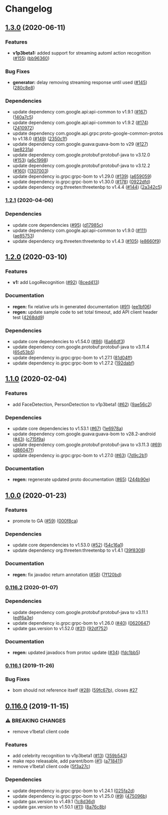 # Changelog

## [1.3.0](https://www.github.com/googleapis/java-video-intelligence/compare/v1.2.1...v1.3.0) (2020-06-11)


### Features

* **v1p3beta1:** added support for streaming automl action recognition ([#155](https://www.github.com/googleapis/java-video-intelligence/issues/155)) ([bb96360](https://www.github.com/googleapis/java-video-intelligence/commit/bb96360f3630e27843143748663e49224cb6f2bc))


### Bug Fixes

* **generator:** delay removing streaming response until used ([#145](https://www.github.com/googleapis/java-video-intelligence/issues/145)) ([280c8e8](https://www.github.com/googleapis/java-video-intelligence/commit/280c8e814e430d9f52d38d73eada14a5ffb10f1b))


### Dependencies

* update dependency com.google.api:api-common to v1.9.1 ([#167](https://www.github.com/googleapis/java-video-intelligence/issues/167)) ([140a7c5](https://www.github.com/googleapis/java-video-intelligence/commit/140a7c51f9d79e1f7c626f1626f907f9ce37f2aa))
* update dependency com.google.api:api-common to v1.9.2 ([#174](https://www.github.com/googleapis/java-video-intelligence/issues/174)) ([2410972](https://www.github.com/googleapis/java-video-intelligence/commit/241097209f3056223997421b083610b55e472955))
* update dependency com.google.api.grpc:proto-google-common-protos to v1.18.0 ([#149](https://www.github.com/googleapis/java-video-intelligence/issues/149)) ([2350c1f](https://www.github.com/googleapis/java-video-intelligence/commit/2350c1ff6f53a257ab306332b2baf5a24fd603bb))
* update dependency com.google.guava:guava-bom to v29 ([#127](https://www.github.com/googleapis/java-video-intelligence/issues/127)) ([ae8231a](https://www.github.com/googleapis/java-video-intelligence/commit/ae8231a9b1d0ba659988f687f4d6a264c1b946d5))
* update dependency com.google.protobuf:protobuf-java to v3.12.0 ([#153](https://www.github.com/googleapis/java-video-intelligence/issues/153)) ([a6c1998](https://www.github.com/googleapis/java-video-intelligence/commit/a6c19987043f078ebebe547d7c30974da0e130cd))
* update dependency com.google.protobuf:protobuf-java to v3.12.2 ([#160](https://www.github.com/googleapis/java-video-intelligence/issues/160)) ([1307003](https://www.github.com/googleapis/java-video-intelligence/commit/130700328707951712dd41ac401d38637d2d52d8))
* update dependency io.grpc:grpc-bom to v1.29.0 ([#139](https://www.github.com/googleapis/java-video-intelligence/issues/139)) ([a659059](https://www.github.com/googleapis/java-video-intelligence/commit/a65905927826c82e7bdcca025e18021259e4dd1e))
* update dependency io.grpc:grpc-bom to v1.30.0 ([#178](https://www.github.com/googleapis/java-video-intelligence/issues/178)) ([0922dfd](https://www.github.com/googleapis/java-video-intelligence/commit/0922dfde814c9671b3704f8cd8d14d9cb44c7a7a))
* update dependency org.threeten:threetenbp to v1.4.4 ([#144](https://www.github.com/googleapis/java-video-intelligence/issues/144)) ([2a342c5](https://www.github.com/googleapis/java-video-intelligence/commit/2a342c5907043bc3526977e8d82920219da91720))

### [1.2.1](https://www.github.com/googleapis/java-video-intelligence/compare/v1.2.0...v1.2.1) (2020-04-06)


### Dependencies

* update core dependencies ([#95](https://www.github.com/googleapis/java-video-intelligence/issues/95)) ([d17985c](https://www.github.com/googleapis/java-video-intelligence/commit/d17985c07bb3fe794cb83ba0c00f17a8dc7d6aaf))
* update dependency com.google.api:api-common to v1.9.0 ([#111](https://www.github.com/googleapis/java-video-intelligence/issues/111)) ([ae85753](https://www.github.com/googleapis/java-video-intelligence/commit/ae857538aecb701e002a6d0e17738a0cbdae71e4))
* update dependency org.threeten:threetenbp to v1.4.3 ([#105](https://www.github.com/googleapis/java-video-intelligence/issues/105)) ([e8660f9](https://www.github.com/googleapis/java-video-intelligence/commit/e8660f938b35a0a8a90c69d080175fd56abd0d7e))

## [1.2.0](https://www.github.com/googleapis/java-video-intelligence/compare/v1.1.0...v1.2.0) (2020-03-10)


### Features

* **v1:** add LogoRecognition ([#92](https://www.github.com/googleapis/java-video-intelligence/issues/92)) ([8ced413](https://www.github.com/googleapis/java-video-intelligence/commit/8ced413b48fd5aa7cf293aced1a0adb4cbde8249))


### Documentation

* **regen:** fix relative urls in generated documentation ([#91](https://www.github.com/googleapis/java-video-intelligence/issues/91)) ([ee1bf06](https://www.github.com/googleapis/java-video-intelligence/commit/ee1bf06dc7d0465ada57e8482677eac7ab9c410a))
* **regen:** update sample code to set total timeout, add API client header test ([4268dd9](https://www.github.com/googleapis/java-video-intelligence/commit/4268dd938859ba847ed8c31548e8869277ef75ea))


### Dependencies

* update core dependencies to v1.54.0 ([#86](https://www.github.com/googleapis/java-video-intelligence/issues/86)) ([6a66df3](https://www.github.com/googleapis/java-video-intelligence/commit/6a66df3df2bb7857addf1fdd90a6bb5e13e7b7d5))
* update dependency com.google.protobuf:protobuf-java to v3.11.4 ([65d53b5](https://www.github.com/googleapis/java-video-intelligence/commit/65d53b551fa1101cca6f6c1aaccf5db5073ad699))
* update dependency io.grpc:grpc-bom to v1.27.1 ([81d04ff](https://www.github.com/googleapis/java-video-intelligence/commit/81d04ff1251e659b60c1598d1c2839a9d1ec6192))
* update dependency io.grpc:grpc-bom to v1.27.2 ([192dabf](https://www.github.com/googleapis/java-video-intelligence/commit/192dabf17db7290fb07067989541b2153aaf2a6a))

## [1.1.0](https://www.github.com/googleapis/java-video-intelligence/compare/v1.0.0...v1.1.0) (2020-02-04)


### Features

* add FaceDetection, PersonDetection to v1p3beta1 ([#62](https://www.github.com/googleapis/java-video-intelligence/issues/62)) ([9ae56c2](https://www.github.com/googleapis/java-video-intelligence/commit/9ae56c251c8d7ec5962a17ffc1732f51a1909937))


### Dependencies

* update core dependencies to v1.53.1 ([#67](https://www.github.com/googleapis/java-video-intelligence/issues/67)) ([1e6978a](https://www.github.com/googleapis/java-video-intelligence/commit/1e6978a365f2464ebf6f6f0e11833b7e91263ad1))
* update dependency com.google.guava:guava-bom to v28.2-android ([#43](https://www.github.com/googleapis/java-video-intelligence/issues/43)) ([c715f9a](https://www.github.com/googleapis/java-video-intelligence/commit/c715f9a8e869b696c4eb28129f6ce0dfdfa8bba9))
* update dependency com.google.protobuf:protobuf-java to v3.11.3 ([#69](https://www.github.com/googleapis/java-video-intelligence/issues/69)) ([d86047f](https://www.github.com/googleapis/java-video-intelligence/commit/d86047ffddfda44eb048032036eb40e361737b22))
* update dependency io.grpc:grpc-bom to v1.27.0 ([#63](https://www.github.com/googleapis/java-video-intelligence/issues/63)) ([7d9c2b1](https://www.github.com/googleapis/java-video-intelligence/commit/7d9c2b1e3c498ed9f835e3f140713966362b6bf3))


### Documentation

* **regen:** regenerate updated proto documentation ([#65](https://www.github.com/googleapis/java-video-intelligence/issues/65)) ([244b90e](https://www.github.com/googleapis/java-video-intelligence/commit/244b90e76d7964c5885dccf982ef3d6426e02cb3))

## [1.0.0](https://www.github.com/googleapis/java-video-intelligence/compare/v0.116.2...v1.0.0) (2020-01-23)


### Features

* promote to GA ([#59](https://www.github.com/googleapis/java-video-intelligence/issues/59)) ([000f8ca](https://www.github.com/googleapis/java-video-intelligence/commit/000f8cac04691ded5a92be15017188f601de79e9))


### Dependencies

* update core dependencies to v1.53.0 ([#52](https://www.github.com/googleapis/java-video-intelligence/issues/52)) ([54c16a1](https://www.github.com/googleapis/java-video-intelligence/commit/54c16a1695668a76742558d1cbe0267ff3ed2fd7))
* update dependency org.threeten:threetenbp to v1.4.1 ([39f8308](https://www.github.com/googleapis/java-video-intelligence/commit/39f830839a1a4f756c7c3b844d4df3d46c2f68f4))


### Documentation

* **regen:** fix javadoc return annotation ([#58](https://www.github.com/googleapis/java-video-intelligence/issues/58)) ([7f120bd](https://www.github.com/googleapis/java-video-intelligence/commit/7f120bd2ac25325b054ba69a243f0c38f882f426))

### [0.116.2](https://www.github.com/googleapis/java-video-intelligence/compare/v0.116.1...v0.116.2) (2020-01-07)


### Dependencies

* update dependency com.google.protobuf:protobuf-java to v3.11.1 ([edf6a3e](https://www.github.com/googleapis/java-video-intelligence/commit/edf6a3e79dc72de62ed46a7a2cb1ddb3ee343b22))
* update dependency io.grpc:grpc-bom to v1.26.0 ([#40](https://www.github.com/googleapis/java-video-intelligence/issues/40)) ([0620647](https://www.github.com/googleapis/java-video-intelligence/commit/0620647fb6ad97ecde5d5736eb054b8d52e4f99f))
* update gax.version to v1.52.0 ([#31](https://www.github.com/googleapis/java-video-intelligence/issues/31)) ([92df752](https://www.github.com/googleapis/java-video-intelligence/commit/92df752e2f9b52e0b967b2fcdb32511429fe9408))


### Documentation

* **regen:** updated javadocs from protoc update ([#34](https://www.github.com/googleapis/java-video-intelligence/issues/34)) ([fdc1bb5](https://www.github.com/googleapis/java-video-intelligence/commit/fdc1bb5d136d36aa3919a56557e62c1b8d24220f))

### [0.116.1](https://www.github.com/googleapis/java-video-intelligence/compare/v0.116.0...v0.116.1) (2019-11-26)


### Bug Fixes

* bom should not reference itself ([#28](https://www.github.com/googleapis/java-video-intelligence/issues/28)) ([59fc67b](https://www.github.com/googleapis/java-video-intelligence/commit/59fc67b0fda9154cdc3ace066c503bb632bbb4b0)), closes [#27](https://www.github.com/googleapis/java-video-intelligence/issues/27)

## [0.116.0](https://www.github.com/googleapis/java-video-intelligence/compare/0.115.0...v0.116.0) (2019-11-15)


### ⚠ BREAKING CHANGES

* remove v1beta1 client code

### Features

* add celebrity recognition to v1p3beta1 ([#13](https://www.github.com/googleapis/java-video-intelligence/issues/13)) ([359b543](https://www.github.com/googleapis/java-video-intelligence/commit/359b543bc6475e3362762c841ba8997649687425))
* make repo releasable, add parent/bom ([#1](https://www.github.com/googleapis/java-video-intelligence/issues/1)) ([a718411](https://www.github.com/googleapis/java-video-intelligence/commit/a718411200fb13d0a662c1e28038af4e9615da6c))
* remove v1beta1 client code ([5f3a27c](https://www.github.com/googleapis/java-video-intelligence/commit/5f3a27c7d95dbc59be0573fc0deb4d595890e8d8))


### Dependencies

* update dependency io.grpc:grpc-bom to v1.24.1 ([025fa2d](https://www.github.com/googleapis/java-video-intelligence/commit/025fa2d79352765769c4b425c01d36787567be2e))
* update dependency io.grpc:grpc-bom to v1.25.0 ([#9](https://www.github.com/googleapis/java-video-intelligence/issues/9)) ([475096b](https://www.github.com/googleapis/java-video-intelligence/commit/475096b60f7b77530ec5f28284e629dd72a7195d))
* update gax.version to v1.49.1 ([1c8d36d](https://www.github.com/googleapis/java-video-intelligence/commit/1c8d36d7d3efccec7fc039b18d5685bec0cd5e71))
* update gax.version to v1.50.1 ([#11](https://www.github.com/googleapis/java-video-intelligence/issues/11)) ([8a76c8b](https://www.github.com/googleapis/java-video-intelligence/commit/8a76c8b84bab5fb96f06ef1c4dec4d2772d6dd1b))
